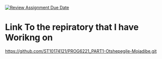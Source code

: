[![Review Assignment Due Date](https://classroom.github.com/assets/deadline-readme-button-24ddc0f5d75046c5622901739e7c5dd533143b0c8e959d652212380cedb1ea36.svg)](https://classroom.github.com/a/Oa99dRjC)
# Link To the repiratory that I have Worikng on
https://github.com/ST10174121/PROG6221_PART1-Otshepegile-Mojadibe.git
